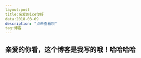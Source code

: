 ```yaml
---
layout:post
title:亲爱的ice你好
data:2018-03-09
description: "点击查看哦"
tag:博客
---
```

亲爱的你看，这个博客是我写的哦！哈哈哈哈
---
